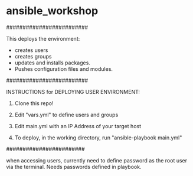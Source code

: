 # ansible_workshop

#########################

This deploys the environment: 
- creates users 
- creates groups
- updates and installs packages. 
- Pushes configuration files and modules. 

#########################

INSTRUCTIONS for DEPLOYING USER ENVIRONMENT:

1. Clone this repo!

2. Edit "vars.yml" to define users and groups

3. Edit main.yml with an IP Address of your target host 

3. To deploy, in the working directory, run "ansible-playbook main.yml"

########################

when accessing users, currently need to define password as the root user via the terminal. Needs passwords defined in playbook. 
